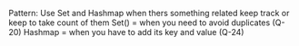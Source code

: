 Pattern: 
Use Set and Hashmap when thers something related keep track or keep to take count of them
Set() = when you need to avoid duplicates (Q-20)
Hashmap = when you have to add its key and value (Q-24) 